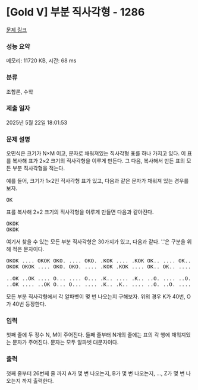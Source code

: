 # [Gold V] 부분 직사각형 - 1286 

[문제 링크](https://www.acmicpc.net/problem/1286) 

### 성능 요약

메모리: 11720 KB, 시간: 68 ms

### 분류

조합론, 수학

### 제출 일자

2025년 5월 22일 18:01:53

### 문제 설명

<p>오민식은 크기가 N×M 이고, 문자로 채워져있는 직사각형 표를 하나 가지고 있다. 이 표를 복사해 표가 2×2 크기의 직사각형을 이루게 만든다. 그 다음, 복사해서 만든 표의 모든 부분 직사각형을 적는다.</p>

<p>예를 들어, 크기가 1×2인 직사각형 표가 있고, 다음과 같은 문자가 채워져 있는 경우를 보자.</p>

<pre>OK</pre>

<p>표를 복사해 2×2 크기의 직사각형을 이루게 만들면 다음과 같아진다.</p>

<pre>OKOK
OKOK</pre>

<p>여기서 찾을 수 있는 모든 부분 직사각형은 30가지가 있고, 다음과 같다. '.'은 구분을 위해 적은 문자이다.</p>

<pre>OKOK .... OKOK OKO. .... OKO. .KOK .... .KOK OK.. .... OK.. .KO. .... .KO.
OKOK OKOK .... OKO. OKO. .... .KOK .KOK .... OK.. OK.. .... .KO. .KO. ....

..OK ..OK .... O... .... O... .K.. .... .K.. ..O. .... ..O. ...K .... ...K
..OK .... ..OK O... O... .... .K.. .K.. .... ..O. ..O. .... ...K ...K ....
</pre>

<p>모든 부분 직사각형에서 각 알파벳이 몇 번 나오는지 구해보자. 위의 경우 K가 40번, O가 40번 등장한다.</p>

### 입력 

 <p>첫째 줄에 두 정수 N, M이 주어진다. 둘째 줄부터 N개의 줄에는 표의 각 행에 채워져있는 문자가 주어진다. 문자는 모두 알파벳 대문자이다.</p>

### 출력 

 <p>첫째 줄부터 26번째 줄 까지 A가 몇 번 나오는지, B가 몇 번 나오는지, ..., Z가 몇 번 나오는지 까지 출력한다.</p>

